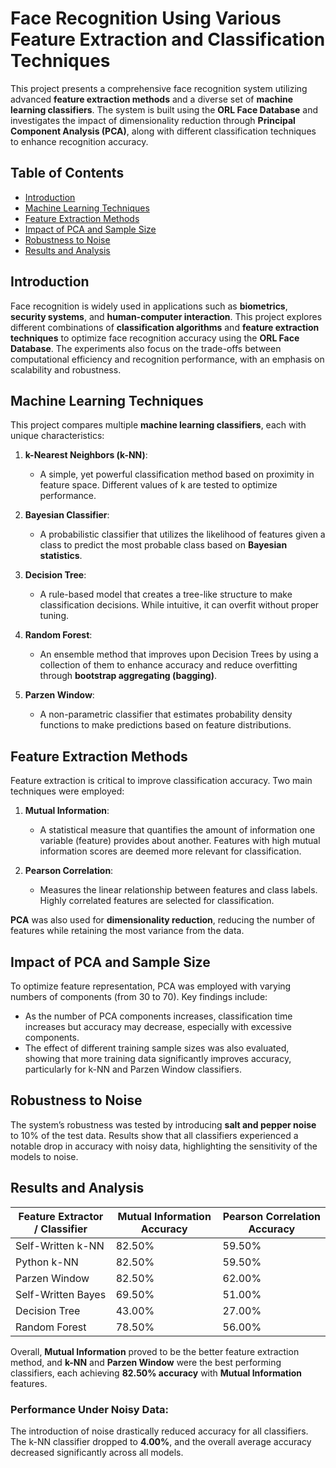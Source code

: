 # Face Recognition Using Various Feature Extraction and Classification Techniques

This project presents a comprehensive face recognition system utilizing advanced **feature extraction methods** and a diverse set of **machine learning classifiers**. The system is built using the **ORL Face Database** and investigates the impact of dimensionality reduction through **Principal Component Analysis (PCA)**, along with different classification techniques to enhance recognition accuracy.

## Table of Contents
- [Introduction](#introduction)
- [Machine Learning Techniques](#machine-learning-techniques)
- [Feature Extraction Methods](#feature-extraction-methods)
- [Impact of PCA and Sample Size](#impact-of-pca-and-sample-size)
- [Robustness to Noise](#robustness-to-noise)
- [Results and Analysis](#results-and-analysis)

## Introduction

Face recognition is widely used in applications such as **biometrics**, **security systems**, and **human-computer interaction**. This project explores different combinations of **classification algorithms** and **feature extraction techniques** to optimize face recognition accuracy using the **ORL Face Database**. The experiments also focus on the trade-offs between computational efficiency and recognition performance, with an emphasis on scalability and robustness.

## Machine Learning Techniques

This project compares multiple **machine learning classifiers**, each with unique characteristics:

1. **k-Nearest Neighbors (k-NN)**:
   - A simple, yet powerful classification method based on proximity in feature space. Different values of k are tested to optimize performance.
   
2. **Bayesian Classifier**:
   - A probabilistic classifier that utilizes the likelihood of features given a class to predict the most probable class based on **Bayesian statistics**.
   
3. **Decision Tree**:
   - A rule-based model that creates a tree-like structure to make classification decisions. While intuitive, it can overfit without proper tuning.

4. **Random Forest**:
   - An ensemble method that improves upon Decision Trees by using a collection of them to enhance accuracy and reduce overfitting through **bootstrap aggregating (bagging)**.

5. **Parzen Window**:
   - A non-parametric classifier that estimates probability density functions to make predictions based on feature distributions.

## Feature Extraction Methods

Feature extraction is critical to improve classification accuracy. Two main techniques were employed:

1. **Mutual Information**:
   - A statistical measure that quantifies the amount of information one variable (feature) provides about another. Features with high mutual information scores are deemed more relevant for classification.

2. **Pearson Correlation**:
   - Measures the linear relationship between features and class labels. Highly correlated features are selected for classification.

**PCA** was also used for **dimensionality reduction**, reducing the number of features while retaining the most variance from the data.

## Impact of PCA and Sample Size

To optimize feature representation, PCA was employed with varying numbers of components (from 30 to 70). Key findings include:
- As the number of PCA components increases, classification time increases but accuracy may decrease, especially with excessive components.
- The effect of different training sample sizes was also evaluated, showing that more training data significantly improves accuracy, particularly for k-NN and Parzen Window classifiers.

## Robustness to Noise

The system’s robustness was tested by introducing **salt and pepper noise** to 10% of the test data. Results show that all classifiers experienced a notable drop in accuracy with noisy data, highlighting the sensitivity of the models to noise.

## Results and Analysis

| Feature Extractor / Classifier | Mutual Information Accuracy | Pearson Correlation Accuracy |
|-------------------------------|-----------------------------|------------------------------|
| Self-Written k-NN              | 82.50%                      | 59.50%                       |
| Python k-NN                    | 82.50%                      | 59.50%                       |
| Parzen Window                  | 82.50%                      | 62.00%                       |
| Self-Written Bayes             | 69.50%                      | 51.00%                       |
| Decision Tree                  | 43.00%                      | 27.00%                       |
| Random Forest                  | 78.50%                      | 56.00%                       |

Overall, **Mutual Information** proved to be the better feature extraction method, and **k-NN** and **Parzen Window** were the best performing classifiers, each achieving **82.50% accuracy** with **Mutual Information** features.

### Performance Under Noisy Data:

The introduction of noise drastically reduced accuracy for all classifiers. The k-NN classifier dropped to **4.00%**, and the overall average accuracy decreased significantly across all models.
